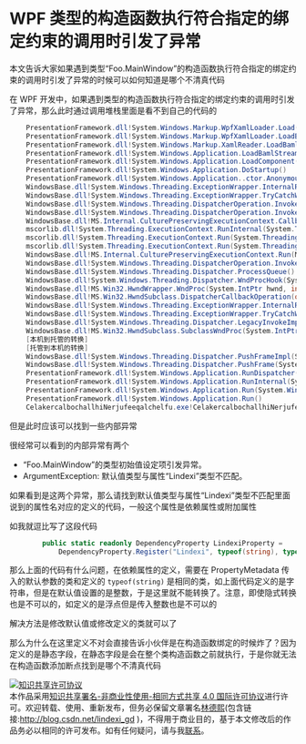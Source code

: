 # WPF 类型的构造函数执行符合指定的绑定约束的调用时引发了异常

本文告诉大家如果遇到类型“Foo.MainWindow”的构造函数执行符合指定的绑定约束的调用时引发了异常的时候可以如何知道是哪个不清真代码

<!--more-->
<!-- CreateTime:2019/4/12 8:52:35 -->

<!-- csdn -->

在 WPF 开发中，如果遇到类型的构造函数执行符合指定的绑定约束的调用时引发了异常，那么此时通过调用堆栈里面是看不到自己的代码的

```csharp
	PresentationFramework.dll!System.Windows.Markup.WpfXamlLoader.Load(System.Xaml.XamlReader xamlReader, System.Xaml.IXamlObjectWriterFactory writerFactory, bool skipJournaledProperties, object rootObject, System.Xaml.XamlObjectWriterSettings settings, System.Uri baseUri)	
 	PresentationFramework.dll!System.Windows.Markup.WpfXamlLoader.LoadBaml(System.Xaml.XamlReader xamlReader, bool skipJournaledProperties, object rootObject, System.Xaml.Permissions.XamlAccessLevel accessLevel, System.Uri baseUri)	
 	PresentationFramework.dll!System.Windows.Markup.XamlReader.LoadBaml(System.IO.Stream stream, System.Windows.Markup.ParserContext parserContext, object parent, bool closeStream)	
 	PresentationFramework.dll!System.Windows.Application.LoadBamlStreamWithSyncInfo(System.IO.Stream stream, System.Windows.Markup.ParserContext pc)	
 	PresentationFramework.dll!System.Windows.Application.LoadComponent(System.Uri resourceLocator, bool bSkipJournaledProperties)	
 	PresentationFramework.dll!System.Windows.Application.DoStartup()	
 	PresentationFramework.dll!System.Windows.Application..ctor.AnonymousMethod__1_0(object unused)	
 	WindowsBase.dll!System.Windows.Threading.ExceptionWrapper.InternalRealCall(System.Delegate callback, object args, int numArgs)	
 	WindowsBase.dll!System.Windows.Threading.ExceptionWrapper.TryCatchWhen(object source, System.Delegate callback, object args, int numArgs, System.Delegate catchHandler)	
 	WindowsBase.dll!System.Windows.Threading.DispatcherOperation.InvokeImpl()	
 	WindowsBase.dll!System.Windows.Threading.DispatcherOperation.InvokeInSecurityContext(object state)	
 	WindowsBase.dll!MS.Internal.CulturePreservingExecutionContext.CallbackWrapper(object obj)	
 	mscorlib.dll!System.Threading.ExecutionContext.RunInternal(System.Threading.ExecutionContext executionContext, System.Threading.ContextCallback callback, object state, bool preserveSyncCtx)	
 	mscorlib.dll!System.Threading.ExecutionContext.Run(System.Threading.ExecutionContext executionContext, System.Threading.ContextCallback callback, object state, bool preserveSyncCtx)	
 	mscorlib.dll!System.Threading.ExecutionContext.Run(System.Threading.ExecutionContext executionContext, System.Threading.ContextCallback callback, object state)	
 	WindowsBase.dll!MS.Internal.CulturePreservingExecutionContext.Run(MS.Internal.CulturePreservingExecutionContext executionContext, System.Threading.ContextCallback callback, object state)	
 	WindowsBase.dll!System.Windows.Threading.DispatcherOperation.Invoke()	
 	WindowsBase.dll!System.Windows.Threading.Dispatcher.ProcessQueue()	
 	WindowsBase.dll!System.Windows.Threading.Dispatcher.WndProcHook(System.IntPtr hwnd, int msg, System.IntPtr wParam, System.IntPtr lParam, ref bool handled)	
 	WindowsBase.dll!MS.Win32.HwndWrapper.WndProc(System.IntPtr hwnd, int msg, System.IntPtr wParam, System.IntPtr lParam, ref bool handled)	
 	WindowsBase.dll!MS.Win32.HwndSubclass.DispatcherCallbackOperation(object o)	
 	WindowsBase.dll!System.Windows.Threading.ExceptionWrapper.InternalRealCall(System.Delegate callback, object args, int numArgs)	
 	WindowsBase.dll!System.Windows.Threading.ExceptionWrapper.TryCatchWhen(object source, System.Delegate callback, object args, int numArgs, System.Delegate catchHandler)	
 	WindowsBase.dll!System.Windows.Threading.Dispatcher.LegacyInvokeImpl(System.Windows.Threading.DispatcherPriority priority, System.TimeSpan timeout, System.Delegate method, object args, int numArgs)	
 	WindowsBase.dll!MS.Win32.HwndSubclass.SubclassWndProc(System.IntPtr hwnd, int msg, System.IntPtr wParam, System.IntPtr lParam)	
 	[本机到托管的转换]	
 	[托管到本机的转换]	
 	WindowsBase.dll!System.Windows.Threading.Dispatcher.PushFrameImpl(System.Windows.Threading.DispatcherFrame frame)	
 	WindowsBase.dll!System.Windows.Threading.Dispatcher.PushFrame(System.Windows.Threading.DispatcherFrame frame)	
 	PresentationFramework.dll!System.Windows.Application.RunDispatcher(object ignore)	
 	PresentationFramework.dll!System.Windows.Application.RunInternal(System.Windows.Window window)	
 	PresentationFramework.dll!System.Windows.Application.Run(System.Windows.Window window)	
 	PresentationFramework.dll!System.Windows.Application.Run()	
 	CelakercalbochallhiNerjufeeqalchelfu.exe!CelakercalbochallhiNerjufeeqalchelfu.App.Main()	
```

但是此时应该可以找到一些内部异常

很经常可以看到的内部异常有两个

 - “Foo.MainWindow”的类型初始值设定项引发异常。
 - ArgumentException: 默认值类型与属性“Lindexi”类型不匹配。

如果看到是这两个异常，那么请找到默认值类型与属性“Lindexi”类型不匹配里面说到的属性名对应的定义的代码，一般这个属性是依赖属性或附加属性

如我就逗比写了这段代码

```csharp
        public static readonly DependencyProperty LindexiProperty =
            DependencyProperty.Register("Lindexi", typeof(string), typeof(MainWindow), new PropertyMetadata(0));
```

那么上面的代码有什么问题，在依赖属性的定义，需要在 PropertyMetadata 传入的默认参数的类和定义的 `typeof(string)` 是相同的类，如上面代码定义的是字符串，但是在默认值设置的是整数，于是这里就不能转换了。注意，即使隐式转换也是不可以的，如定义的是浮点但是传入整数也是不可以的

解决方法是修改默认值或修改定义的类就可以了

那么为什么在这里定义不对会直接告诉小伙伴是在构造函数绑定的时候炸了？因为定义的是静态字段，在静态字段是会在整个类构造函数之前就执行，于是你就无法在构造函数添加断点找到是哪个不清真代码

<a rel="license" href="http://creativecommons.org/licenses/by-nc-sa/4.0/"><img alt="知识共享许可协议" style="border-width:0" src="https://licensebuttons.net/l/by-nc-sa/4.0/88x31.png" /></a><br />本作品采用<a rel="license" href="http://creativecommons.org/licenses/by-nc-sa/4.0/">知识共享署名-非商业性使用-相同方式共享 4.0 国际许可协议</a>进行许可。欢迎转载、使用、重新发布，但务必保留文章署名[林德熙](http://blog.csdn.net/lindexi_gd)(包含链接:http://blog.csdn.net/lindexi_gd )，不得用于商业目的，基于本文修改后的作品务必以相同的许可发布。如有任何疑问，请与我[联系](mailto:lindexi_gd@163.com)。  
